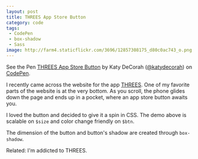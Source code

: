 ```yaml
---
layout: post
title: THREES App Store Button
category: code
tags: 
 - CodePen
 - box-shadow
 - Sass
image: http://farm4.staticflickr.com/3696/12857308175_d80c0ac743_o.png
---
```


<p data-height="266" data-theme-id="97" data-slug-hash="dAwft" data-default-tab="result" class='codepen'>See the Pen <a href='http://codepen.io/katydecorah/pen/dAwft'>THREES App Store Button</a> by Katy DeCorah (<a href='http://codepen.io/katydecorah'>@katydecorah</a>) on <a href='http://codepen.io'>CodePen</a>.</p>

I recently came across the website for the app [THREES](http://asherv.com/threes/). One of my favorite parts of the website is at the very bottom. As you scroll, the phone glides down the page and ends up in a pocket, where an app store button awaits you.

I loved the button and decided to give it a spin in CSS. The demo above is scalable on `$size` and color change friendly on `$btn`.

The dimension of the button and button's shadow are created through `box-shadow`.

Related: I'm addicted to THREES.